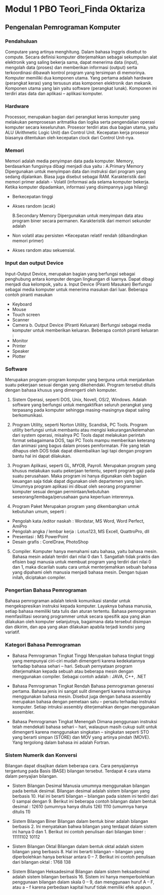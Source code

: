 # Modul 1 PBO Teori_Finda Oktariza

## Pengenalan Pemrograman Komputer

### Pendahuluan
Computare yang artinya menghitung. Dalam bahasa Inggris disebut to compute. Secara definisi komputer diterjemahkan sebagai sekumpulan alat elektronik yang saling bekerja sama, dapat menerima data (input), mengolah data (proses) dan memberikan informasi (output) serta terkoordinasi dibawah kontrol program yang tersimpan di memorinya. Komputer memiliki dua komponen utama. Yang pertama adalah hardware (perangkat keras) yang tersusun atas komponen elektronik dan mekanik. Komponen utama yang lain yaitu software (perangkat lunak). Komponen ini terdiri atas data dan aplikasi – aplikasi komputer.

### Hardware
Processor, merupakan bagian dari perangkat keras komputer yang melakukan pemprosesan aritmatika dan logika serta pengendalian operasi komputer secara keseluruhan. Prosesor terdiri atas dua bagian utama, yaitu ALU (Arithmetic Logic Unit) dan Control Unit. Kecepatan kerja prosesor biasanya ditentukan oleh kecepatan clock dari Control Unit-nya.

### Memori
Memori adalah media penyimpan data pada komputer. Memory, berdasarkan fungsinya dibagi menjadi dua yaitu :
  A.Primary Memory Dipergunakan untuk menyimpan data dan instruksi dari program yang sedang dijalankan. Biasa juga disebut sebagai RAM. Karakteristik dari memori primer adalah - Volatil (informasi ada selama komputer bekerja. Ketika komputer dipadamkan, informasi yang disimpannya juga hilang) 
* Berkecepatan tinggi 
* Akses random (acak)

  B.Secondary Memory Dipergunakan untuk menyimpan data atau program biner secara permanen. Karakteristik dari memori sekunder adalah 
* Non volatil atau persisten 
*Kecepatan relatif rendah (dibandingkan memori primer) 
* Akses random atau sekuensial.

 
### Input dan output Device
Input-Output Device, merupakan bagian yang berfungsi sebagai penghubung antara komputer dengan lingkungan di luarnya. Dapat dibagi menjadi dua kelompok, yaitu 
a.	Input Device (Piranti Masukan) 
Berfungsi sebagai media komputer untuk menerima masukan dari luar. Beberapa contoh piranti masukan
* Keyboard 
* Mouse 
* Touch screen 
* Scanner 
* Camera
 b. Output Device (Piranti Keluaran) 
Berfungsi sebagai media komputer untuk memberikan keluaran. Beberapa contoh piranti keluaran : 
* Monitor 
* Printer 
* Speaker 
* Plotter

### Software
Merupakan program-program komputer yang berguna untuk menjalankan suatu pekerjaan sesuai dengan yang dikehendaki. Program tersebut ditulis dengan bahasa khusus yang dimengerti oleh komputer.
1.	Sistem Operasi, seperti DOS, Unix, Novell, OS/2, Windows. Adalah software yang berfungsi untuk mengaktifkan seluruh perangkat yang terpasang pada komputer sehingga masing-masingnya dapat saling berkomunikasi.
2. Program Utility, seperti Norton Utility, Scandisk, PC Tools. 
Program utility berfungsi untuk membantu atau mengisi kekurangan/kelemahan dari 
system operasi, misalnya PC Tools dapat melakukan perintah format sebagaimana 
DOS, tapi PC Tools mampu memberikan keterang dan animasi yang bagus dalam 
proses pemformatan. File yang telah dihapus oleh DOS tidak dapat dikembalikan lagi 
tapi dengan program bantu hal ini dapat dilakukan.
 
3. Program Aplikasi, seperti GL, MYOB, Payroll. 
Merupakan program yang khusus melakukan suatu pekerjaan tertentu, seperti 
program gaji pada suatu perusahaan. Maka program ini hanya digunakan oleh bagian 
keuangan saja tidak dapat digunakan oleh departemen yang lain. Umumnya program 
aplikasi ini dibuat oleh seorang programmer komputer sesuai dengan 
permintaan/kebutuhan seseorang/lembaga/perusahaan guna keperluan interennya. 

4. Program Paket 
Merupakan program yang dikembangkan untuk kebutuhan umum, seperti : 
* Pengolah kata /editor naskah : Wordstar, MS Word, Word Perfect, AmiPro 
* Pengolah angka / lembar kerja : Lotus123, MS Excell, QuattroPro, dll 
* Presentasi : MS PowerPoint 
* Desain grafis : CorelDraw, PhotoShop 

5. Compiler. 
Komputer hanya memahami satu bahasa, yaitu bahasa mesin. Bahasa mesin adalah 
terdiri dari nilai 0 dan 1. Sangatlah tidak praktis dan efisien bagi manusia untuk 
membuat program yang terdiri dari nilai 0 dan 1, maka dicarilah suatu cara untuk 
menterjemahkan sebuah bahasa yang dipahami oleh manusia menjadi bahasa mesin. 
Dengan tujuan inilah, diciptakan compiler.

### Pengertian Bahasa Pemrograman
Bahasa pemrograman adalah teknik komunikasi standar untuk mengekspresikan instruksi kepada komputer. Layaknya bahasa manusia, setiap bahasa memiliki tata tulis dan aturan tertentu. Bahasa pemrograman memfasilitasi seorang programmer untuk secara spesifik apa yang akan dilakukan oleh komputer selanjutnya, bagaimana data tersebut disimpan dan dikirim, dan apa yang akan dilakukan apabila terjadi kondisi yang variatif.

### Kategori Bahasa Pemrograman
* Bahasa Pemrograman Tingkat Tinggi 
Merupakan bahasa tingkat tinggi yang mempunyai ciri-ciri mudah dimengerti karena 
kedekatannya terhadap bahasa sehari – hari. Sebuah pernyataan program 
diterjemahkan kepada sebuah atau beberapa mesin dengan menggunakan 
compiler. 
Sebagai contoh adalah : JAVA, C++, .NET 

* Bahasa Pemrograman Tingkat Rendah 
Bahasa pemrograman generasi pertama. Bahasa jenis ini sangat sulit dimengerti 
karena instruksinya menggunakan bahasa mesin. Disebut juga dengan bahasa 
assembly merupakan bahasa dengan pemetaan satu – persatu terhadap instruksi 
komputer. Setiap intruksi assembly diterjemahkan dengan menggunakan 
assembler. 

* Bahasa Pemrograman Tingkat Menengah 
Dimana penggunaan instruksi telah mendekati bahasa sehari – hari, walaupun masih 
cukup sulit untuk dimengerti karena menggunakan singkatan – singkatan seperti 
STO yang berarti simpan (STORE) dan MOV yang artinya pindah (MOVE). Yang 
tergolong dalam bahasa ini adalah Fortran.

### Sistem Numerik dan Konversi
Bilangan dapat disajikan dalam beberapa cara. Cara penyajiannya tergantung pada Basis 
(BASE) bilangan tersebut. Terdapat 4 cara utama dalam penyajian bilangan. 
* Sistem Bilangan Desimal 
Manusia umumnya menggunakan bilangan pada bentuk desimal. Bilangan desimal 
adalah sistem bilangan yang berbasis 10. Hal ini berarti bilangan – bilangan pada sistem 
ini terdiri dari 0 sampai dengan 9. Berikut ini beberapa contoh bilangan dalam bentuk 
desimal : 
12610 (umumnya hanya ditulis 126) 
1110 (umumnya hanya ditulis 11) 

* Sistem Bilangan Biner 
Bilangan dalam bentuk biner adalah bilangan berbasis 2. Ini menyatakan bahwa 
bilangan yang terdapat dalam sistem ini hanya 0 dan 1. Berikut ini contoh penulisan dari 
bilangan biner : 
11111102 
10112 

* Sistem Bilangan Oktal 
Bilangan dalam bentuk oktal adalah sistem bilangan yang berbasis 8. Hal ini berarti 
bilangan – bilangan yang diperbolehkan hanya berkisar antara 0 – 7. Berikut ini contoh 
penulisan dari bilangan oktal : 
1768 
138 

* Sistem Bilangan Heksadesimal 
Bilangan dalam sistem heksadesimal adalah sistem bilangan berbasis 16. Sistem ini 
hanya memperbolehkan penggunaan bilangan dalam skala 0 – 9, dan menggunaan 
huruf A – F, atau a – f karena perbedaan kapital huruf tidak memiliki efek apapun. 





